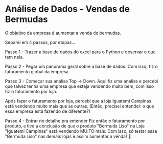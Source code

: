 # Análise de Dados - Vendas de Bermudas

O objetivo da empresa é aumentar a venda de bermudas. 

Separei em 4 passos, por etapas...

Passo 1 - Trazer a base de dados do excel para o Python e observar o que tem nela.

Passo 2 - Pegar um panorama geral sobre a base de dados. 
Com isso, fiz o faturamento global da empresa.

Passo 3 - Começar sua análise Top -> Down. 
Aqui fiz uma análise e percebi que talvez tenha uma empresa que esteja vendendo muito bem, com isso fiz o faturamento por loja.

Após fazer o faturamento por loja, percebi que a loja Iguatemi Campinas está vendendo muito mais que as outras. 
(Então, precisei entender: o que essa empresa está fazendo de diferente?)

Passo 4 - Entrar no detalhe pra entender
Fiz então o faturamento por produto, e tive a conclusão de que o produto "Bermuda Liso" na Loja "Iguatemi Campinas" está vendendo MUITO mais.
Com isso, só testar essa "Bermuda Liso" nas demais lojas e assim aumentar a venda! 🙂




